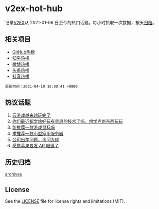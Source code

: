 # v2ex-hot-hub

 记录[V2EX](https://www.v2ex.com/)从 2021-01-06 日至今的热门话题。每小时抓取一次数据，按天[归档](archives)。
 
 ## 相关项目

- [GitHub热榜](https://github.com/snaildev/github-hot-hub)
- [知乎热榜](https://github.com/snaildev/zhihu-hot-hub)
- [微博热榜](https://github.com/snaildev/weibo-hot-hub)
- [头条热榜](https://github.com/snaildev/toutiao-hot-hub)
- [抖音热榜](https://github.com/snaildev/douyin-hot-hub)


 `更新时间：2021-04-10 18:08:41 +0800`

## 热议话题

1. [云游戏越来越玩完了](https://www.v2ex.com/t/769545)
1. [你们最近都学啥好玩有意思的技术了吗，想学点新东西玩玩](https://www.v2ex.com/t/769636)
1. [能推荐一款游戏鼠标吗](https://www.v2ex.com/t/769625)
1. [求推荐一款小型家用服务器](https://www.v2ex.com/t/769617)
1. [公司出差问题，询问大佬](https://www.v2ex.com/t/769691)
1. [感觉苹果要发 AR 眼镜了](https://www.v2ex.com/t/769664)

## 历史归档

[archives](archives)

## License

See the [LICENSE](LICENSE) file for license rights and limitations (MIT).

